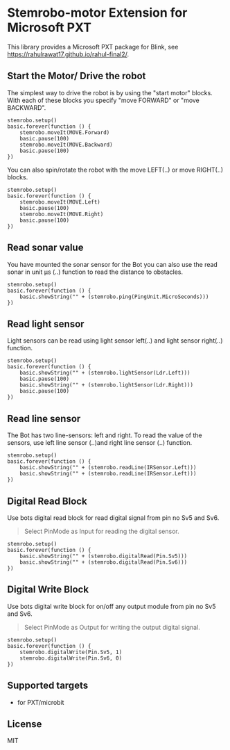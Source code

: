 # Stemrobo-motor Extension for Microsoft PXT

This library provides a Microsoft PXT package for Blink, see https://rahulrawat17.github.io/rahul-final2/.

## Start the Motor/ Drive the robot

The simplest way to drive the robot is by using the "start motor" blocks. With each of these blocks you specify "move FORWARD" or "move BACKWARD".
```blocks
stemrobo.setup()
basic.forever(function () {
    stemrobo.moveIt(MOVE.Forward)
    basic.pause(100)
    stemrobo.moveIt(MOVE.Backward)
    basic.pause(100)
})
```

You can also spin/rotate the robot with the move LEFT(..) or move RIGHT(..) blocks.
```blocks
stemrobo.setup()
basic.forever(function () {
    stemrobo.moveIt(MOVE.Left)
    basic.pause(100)
    stemrobo.moveIt(MOVE.Right)
    basic.pause(100)
})
```

## Read sonar value

You have mounted the sonar sensor for the Bot you can also use the read sonar in unit µs (..) function to read the distance to obstacles.

```blocks
stemrobo.setup()
basic.forever(function () {
    basic.showString("" + (stemrobo.ping(PingUnit.MicroSeconds)))
})
```

## Read light sensor

Light sensors can be read using light sensor left(..) and light sensor right(..) function.

```blocks
stemrobo.setup()
basic.forever(function () {
    basic.showString("" + (stemrobo.lightSensor(Ldr.Left)))
    basic.pause(100)
    basic.showString("" + (stemrobo.lightSensor(Ldr.Right)))
    basic.pause(100)
})
```

## Read line sensor

The Bot has two line-sensors: left and right. To read the value of the sensors, use left line sensor (..)and right line sensor (..) function.

```blocks
stemrobo.setup()
basic.forever(function () {
    basic.showString("" + (stemrobo.readLine(IRSensor.Left)))
    basic.showString("" + (stemrobo.readLine(IRSensor.Left)))
})

```

## Digital Read Block

Use bots digital read block for read digital signal from pin no Sv5 and Sv6.
> Select PinMode as Input for reading the digital sensor.

```blocks
stemrobo.setup()
basic.forever(function () {
    basic.showString("" + (stemrobo.digitalRead(Pin.Sv5)))
    basic.showString("" + (stemrobo.digitalRead(Pin.Sv6)))
})
```

## Digital Write Block

Use bots digital write block for on/off any output module from pin no Sv5 and Sv6.
> Select PinMode as Output for writing the output digital signal.

```blocks
stemrobo.setup()
basic.forever(function () {
    stemrobo.digitalWrite(Pin.Sv5, 1)
    stemrobo.digitalWrite(Pin.Sv6, 0)
})
```

## Supported targets

* for PXT/microbit

## License
MIT
